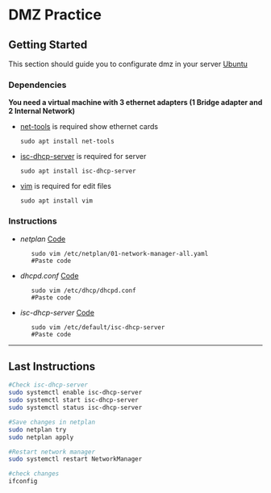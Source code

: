 # DMZ Practice

## Getting Started
This section should guide you to configurate dmz in your server
[Ubuntu](https://ubuntu.com/download/desktop) 


### Dependencies
  **You need a virtual machine with 3 ethernet adapters (1 Bridge adapter and 2 Internal Network)**
- [net-tools](https://packages.ubuntu.com/net-tools) is required show ethernet cards

  ```console
  sudo apt install net-tools
  ```

- [isc-dhcp-server](https://www.isc.org/dhcp/) is required for server

  ```console
  sudo apt install isc-dhcp-server
  ```

- [vim](https://github.com/vim/vim) is required for edit files

  ```console
  sudo apt install vim
  ```

### Instructions

- *netplan* [Code](https://github.com/Olivers11/practicasLinux/blob/so2/01-network-manager-all.yaml)
  ```console
     sudo vim /etc/netplan/01-network-manager-all.yaml
     #Paste code
  ```
  
- *dhcpd.conf*  [Code](https://github.com/Olivers11/practicasLinux/blob/so2/dhcpd.conf)
  ```console
     sudo vim /etc/dhcp/dhcpd.conf
     #Paste code
  ```
- *isc-dhcp-server* [Code](https://github.com/Olivers11/practicasLinux/blob/so2/isc-dhcp-server)
  ```console
     sudo vim /etc/default/isc-dhcp-server
     #Paste code
  ```
---------
## Last Instructions
```zsh
#Check isc-dhcp-server
sudo systemctl enable isc-dhcp-server
sudo systemctl start isc-dhcp-server
sudo systemctl status isc-dhcp-server

#Save changes in netplan
sudo netplan try
sudo netplan apply

#Restart network manager
sudo systemctl restart NetworkManager

#check changes
ifconfig
```

